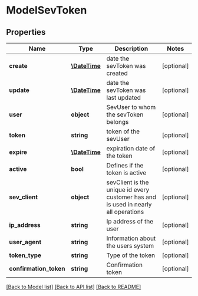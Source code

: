 # ModelSevToken

## Properties
Name | Type | Description | Notes
------------ | ------------- | ------------- | -------------
**create** | [**\DateTime**](\DateTime.md) | date the sevToken was created | [optional] 
**update** | [**\DateTime**](\DateTime.md) | date the sevToken was last updated | [optional] 
**user** | **object** | SevUser to whom the sevToken belongs | [optional] 
**token** | **string** | token of the sevUser | [optional] 
**expire** | [**\DateTime**](\DateTime.md) | expiration date of the token | [optional] 
**active** | **bool** | Defines if the token is active | [optional] 
**sev_client** | **object** | sevClient is the unique id every customer has and is used in nearly all operations | [optional] 
**ip_address** | **string** | Ip address of the user | [optional] 
**user_agent** | **string** | Information about the users system | [optional] 
**token_type** | **string** | Type of the token | [optional] 
**confirmation_token** | **string** | Confirmation token | [optional] 

[[Back to Model list]](../README.md#documentation-for-models) [[Back to API list]](../README.md#documentation-for-api-endpoints) [[Back to README]](../README.md)


